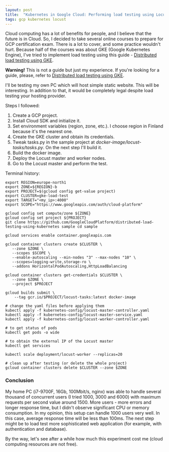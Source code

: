 ```yaml
---
layout: post
title:  "Kubernetes in Google Cloud: Performing load testing using Locust"
tags: gcp kubernetes locust
---
```


Cloud computing has a lot of benefits for people, and I believe that the future is in Cloud. So, I decided to 
take several online courses to prepare for GCP certification exam. There is a lot to cover, and some
practice wouldn't hurt. Because half of the courses was about GKE (Google Kubernetes Engine), 
I've tried to implement load testing using this guide - 
[Distributed load testing using GKE](https://cloud.google.com/solutions/distributed-load-testing-using-gke).

**Warning!** This is not a guide but just my experience. If you're looking for a guide, please, 
refer to [Distributed load testing using GKE](https://cloud.google.com/solutions/distributed-load-testing-using-gke).

I'll be testing my own PC which will host simple static website. This will be interesting. 
In addition to that, it would be completely legal despite load testing your hosting provider. 

Steps I followed:

1. Create a GCP project.
2. Install Cloud SDK and initialize it.
3. Set environment variables (region, zone, etc.). I choose region in Finland because it's the nearest one.
4. Create the GKE cluster and obtain its credentials.
5. Tweak tasks.py in the sample project at _docker-image/locust-tasks/tasks.py_. On the next step I'll build it.
6. Build the docker image.
7. Deploy the Locust master and worker nodes.
8. Go to the Locust master and perform the test.

Terminal history:
```
export REGION=europe-north1  
export ZONE=${REGION}-b
export PROJECT=$(gcloud config get-value project)
export CLUSTER=gke-load-test
export TARGET="<my_ip>:4000"
export SCOPE="https://www.googleapis.com/auth/cloud-platform"

gcloud config set compute/zone ${ZONE}
gcloud config set project ${PROJECT}
git clone https://github.com/GoogleCloudPlatform/distributed-load-testing-using-kubernetes sample cd sample

gcloud services enable container.googleapis.com

gcloud container clusters create $CLUSTER \
   --zone $ZONE \
   --scopes $SCOPE \
   --enable-autoscaling --min-nodes "3" --max-nodes "10" \
   --scopes=logging-write,storage-ro \
   --addons HorizontalPodAutoscaling,HttpLoadBalancing

gcloud container clusters get-credentials $CLUSTER \
   --zone $ZONE \
   --project $PROJECT

gcloud builds submit \
    --tag gcr.io/$PROJECT/locust-tasks:latest docker-image

# change the yaml files before applying them
kubectl apply -f kubernetes-config/locust-master-controller.yaml
kubectl apply -f kubernetes-config/locust-master-service.yaml
kubectl apply -f kubernetes-config/locust-worker-controller.yaml

# to get status of pods
kubectl get pods -o wide

# to obtain the external IP of the Locust master
kubectl get services

kubectl scale deployment/locust-worker --replicas=20

# clean up after testing (or delete the whole project)
gcloud container clusters delete $CLUSTER --zone $ZONE
```

### Conclusion

My home PC (i7-9700F, 16Gb, 100Mbit/s, nginx) was able to handle several thousand of concurrent users (I tried 1000, 3000 and 6000)
with maximum requests per second value around 1500. More users - more errors and longer response time,
but I didn't observe significant CPU or memory consumption. In my opinion, this setup can
handle 1000 users very well. In this case, average response time will be less than 100ms.
The next step might be to load test more sophisticated web application 
(for example, with authentication and database).

By the way, let's see after a while how much this experiment cost me (cloud computing resources are not free).
